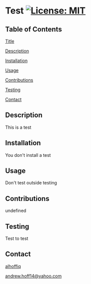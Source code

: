 
# Test [![License: MIT](https://img.shields.io/badge/License-MIT-yellow.svg)](https://opensource.org/licenses/MIT)
    
## Table of Contents
[Title](#Test)

[Description](#Description)

[Installation](#Installation)

[Usage](#Usage)

[Contributions](#Contributions)

[Testing](#Testing)

[Contact](#Contact)

## Description

This is a test

## Installation

You don't install a test

## Usage

Don't test outside testing

## Contributions

undefined

## Testing

Test to test

## Contact

[alhoffiq](https://github.com/alhoffiq)

[andrew.hoff14@yahoo.com](mailto:andrew.hoff14@yahoo.com)
